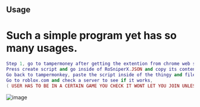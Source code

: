 ## Usage

# Such a simple program yet has so many usages.

```lua
Step 1, go to tampermoney after getting the extention from chrome web store.
Press create script and go inside of RoSniperX.JSON and copy its contents.
Go back to tampermonkey, paste the script inside of the thingy and file>save.
Go to roblox.com and check a server to see if it works,
( USER HAS TO BE IN A CERTAIN GAME YOU CHECK IT WONT LET YOU JOIN UNLESS YOU USE THE SCRIPT IN THE GAME THE USER IS IN)
```
![image](https://github.com/shezan78/RoSniperX/assets/97002070/a203de96-b5d9-48de-91de-5eb1e808a503)
